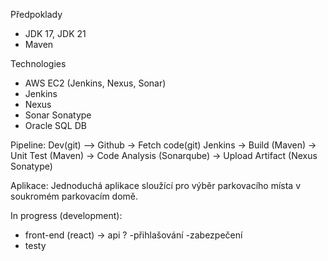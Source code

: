 Předpoklady
- JDK 17, JDK 21
- Maven

Technologies
- AWS EC2 (Jenkins, Nexus, Sonar)
- Jenkins
- Nexus
- Sonar Sonatype
- Oracle SQL DB

Pipeline:
Dev(git) –> Github -> Fetch code(git) Jenkins -> Build (Maven) -> Unit Test (Maven) -> Code Analysis (Sonarqube) -> Upload Artifact (Nexus Sonatype) 

Aplikace:
Jednoduchá aplikace sloužící pro výběr parkovacího místa v soukromém parkovacím domě.

In progress (development):
- front-end (react) -> api ?
-přihlašování
-zabezpečení
- testy

